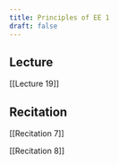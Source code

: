 ```yaml
---
title: Principles of EE 1
draft: false
---
```

## Lecture
[[Lecture 19]]
## Recitation
[[Recitation 7]]

[[Recitation 8]]
